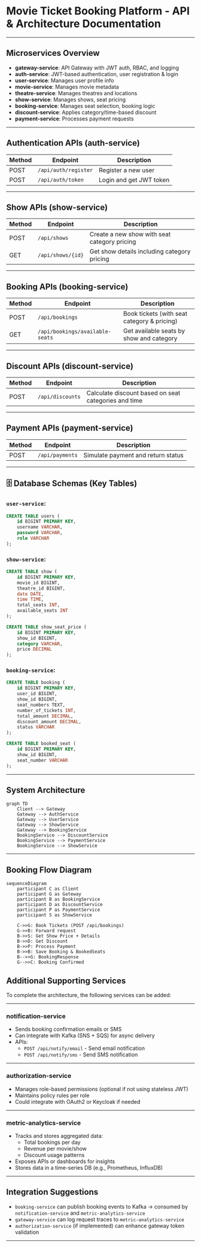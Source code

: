 
# Movie Ticket Booking Platform - API & Architecture Documentation

---

##  Microservices Overview

- **gateway-service**: API Gateway with JWT auth, RBAC, and logging
- **auth-service**: JWT-based authentication, user registration & login
- **user-service**: Manages user profile info
- **movie-service**: Manages movie metadata
- **theatre-service**: Manages theatres and locations
- **show-service**: Manages shows, seat pricing
- **booking-service**: Manages seat selection, booking logic
- **discount-service**: Applies category/time-based discount
- **payment-service**: Processes payment requests

---

##  Authentication APIs (auth-service)

| Method | Endpoint | Description |
|--------|----------|-------------|
| POST   | `/api/auth/register` | Register a new user |
| POST   | `/api/auth/token`    | Login and get JWT token |

---

##  Show APIs (show-service)

| Method | Endpoint | Description |
|--------|----------|-------------|
| POST   | `/api/shows`         | Create a new show with seat category pricing |
| GET    | `/api/shows/{id}`    | Get show details including category pricing |

---

##  Booking APIs (booking-service)

| Method | Endpoint | Description |
|--------|----------|-------------|
| POST   | `/api/bookings`                 | Book tickets (with seat category & pricing) |
| GET    | `/api/bookings/available-seats` | Get available seats by show and category |

---

##  Discount APIs (discount-service)

| Method | Endpoint | Description |
|--------|----------|-------------|
| POST   | `/api/discounts` | Calculate discount based on seat categories and time |

---

##  Payment APIs (payment-service)

| Method | Endpoint | Description |
|--------|----------|-------------|
| POST   | `/api/payments` | Simulate payment and return status |

---

## 🗄️ Database Schemas (Key Tables)

### `user-service`:
```sql
CREATE TABLE users (
    id BIGINT PRIMARY KEY,
    username VARCHAR,
    password VARCHAR,
    role VARCHAR
);
```

###  `show-service`:
```sql
CREATE TABLE show (
    id BIGINT PRIMARY KEY,
    movie_id BIGINT,
    theatre_id BIGINT,
    date DATE,
    time TIME,
    total_seats INT,
    available_seats INT
);

CREATE TABLE show_seat_price (
    id BIGINT PRIMARY KEY,
    show_id BIGINT,
    category VARCHAR,
    price DECIMAL
);
```

### `booking-service`:
```sql
CREATE TABLE booking (
    id BIGINT PRIMARY KEY,
    user_id BIGINT,
    show_id BIGINT,
    seat_numbers TEXT,
    number_of_tickets INT,
    total_amount DECIMAL,
    discount_amount DECIMAL,
    status VARCHAR
);

CREATE TABLE booked_seat (
    id BIGINT PRIMARY KEY,
    show_id BIGINT,
    seat_number VARCHAR
);
```

---

##  System Architecture 

```mermaid
graph TD
    Client --> Gateway
    Gateway --> AuthService
    Gateway --> UserService
    Gateway --> ShowService
    Gateway --> BookingService
    BookingService --> DiscountService
    BookingService --> PaymentService
    BookingService --> ShowService
```

---

##  Booking Flow Diagram 

```mermaid
sequenceDiagram
    participant C as Client
    participant G as Gateway
    participant B as BookingService
    participant D as DiscountService
    participant P as PaymentService
    participant S as ShowService

    C->>G: Book Tickets (POST /api/bookings)
    G->>B: Forward request
    B->>S: Get Show Price + Details
    B->>D: Get Discount
    B->>P: Process Payment
    B->>B: Save Booking & BookedSeats
    B-->>G: BookingResponse
    G-->>C: Booking Confirmed
```


##  Additional Supporting Services

To complete the architecture, the following services can be added:

---

###  notification-service

- Sends booking confirmation emails or SMS
- Can integrate with Kafka (SNS + SQS) for async delivery
- APIs:
  - `POST /api/notify/email` - Send email notification
  - `POST /api/notify/sms` - Send SMS notification

---

###  authorization-service

- Manages role-based permissions (optional if not using stateless JWT)
- Maintains policy rules per role
- Could integrate with OAuth2 or Keycloak if needed

---

###  metric-analytics-service

- Tracks and stores aggregated data:
  - Total bookings per day
  - Revenue per movie/show
  - Discount usage patterns
- Exposes APIs or dashboards for insights
- Stores data in a time-series DB (e.g., Prometheus, InfluxDB)

---

## Integration Suggestions

- `booking-service` can publish booking events to Kafka → consumed by `notification-service` and `metric-analytics-service`
- `gateway-service` can log request traces to `metric-analytics-service`
- `authorization-service` (if implemented) can enhance gateway token validation



---
